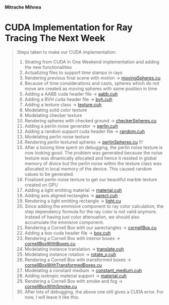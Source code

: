 #### Mitrache Mihnea

# CUDA Implementation for Ray Tracing The Next Week

> Steps taken to make our CUDA implementation:
> 1. Strating from CUDA In One Weekend implementation and adding the new functionalities
> 2. Actualizing files to support time stamps in rays
> 3. Rendering previous final scene with motion -> [movingSpheres.cu](movingSpheres.cu)
> 4. Because of time considerations and casts, spheres which do not move are created as
moving spheres with same position in time
> 5. Adding a AABB cuda header file -> [aabb.cuh](aabb.cuh)
> 6. Adding a BVH cuda header file -> [bvh.cuh](bvh.cuh)
> 7. Adding a texture class -> [texture.cuh](texture.cuh)
> 8. Modelating solid color texture
> 9. Modelating checker texture
> 10. Rendering spheres with checked ground -> [checkerSpheres.cu](checkerSpheres.cu)
> 11. Adding a perlin noise generator -> [perlin.cuh](perlin.cuh)
> 12. Adding a random support cuda header file -> [random.cuh](random.cuh)
> 13. Modelating perlin noise texture
> 14. Rendering perlin textured spheres -> [perlinSpheres.cu](perlinSpheres.cu) !!!
> 15. After a looong time spent on debugging, the perlin noise texture is now looking good. The problem was generated
because the noise texture was dinamically allocated and hence
it resided in global memory of divice but the perlin noise
within the texture class was allocated in local memory of the device. This caused random values to be generated.
> 16. Finalized perlin noise texture to get our beautiful marble texture created on GPU
> 17. Adding a light emitting material -> [material.cuh](material.cuh)
> 18. Adding axis aligned rectangles -> [aarect.cuh](aarect.cuh)
> 19. Rendering a light emitting rectangle -> [light.cu](light.cu)
> 20. Since adding the emmisive component to ray color calculation, the step dependency
formula for the ray color is not valid anymore. Instead of having just color attenuation,
we should also accumulate the emmisive component.
> 21. Rendering a Cornell Box with our aarectangles -> [cornellBox.cu](cornellBox.cu)
> 22. Adding a box cuda header file -> [box.cuh](box.cuh)
> 23. Rendering a Cornell Box with interior boxes -> [cornellBoxWithBoxes.cu](cornellBoxWithBoxes.cu)
> 24. Modelating instance translation -> [translate.cuh](translate.cuh)
> 25. Modelating instance rotation -> [rotate_y.cuh](rotate_y.cuh)
> 26. Rendering a Cornell Box with transformed boxes -> [cornellBoxWithTransformedBoxes.cu](cornellBoxWithTransformedBoxes.cu)
> 27. Modelating a constant medium -> [constant_medium.cuh](constant_medium.cuh)
> 28. Adding isotropic material support -> [material.cuh](material.cuh)
> 29. Rendering a Cornell Box with smoke and fog -> [cornellBoxWithSmoke.cu](cornellBoxWithSmoke.cu)
> 30. After lots of debugging, the above one still gives
a CUDA error. For now, I will leave it like this.
